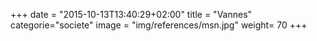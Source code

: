 +++
date = "2015-10-13T13:40:29+02:00"
title = "Vannes"
categorie="societe"
image = "img/references/msn.jpg"
weight= 70
+++

